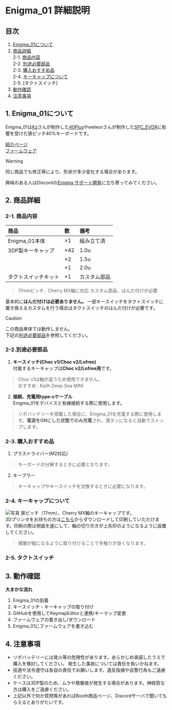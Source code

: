 # Enigma_01 詳細説明

## 目次
1. [Enigma_01について](#1-Enigma_01について)  
2. [商品詳細](#2-商品詳細)  
  2-1. [商品内容](#2-1-商品内容)  
  2-2. [別途必要部品](#2-2別途必要部品)  
  2-3. [購入おすすめ品](#2-3-購入おすすめ品)  
  2-4. [キーキャップについて](#2-4-キーキャップについて)  
  2-5. [タクトスイッチ]  
4. [動作確認](#3-動作確認)  
5. [注意事項](#4-注意事項)  

## 1. Enigma_01について
Enigma_01は[Kz](https://x.com/kazu_dob)さんが制作した[40Plus](https://note.com/kazu_dob/n/n5ea06c3c5d62)やweteorさんが制作した[SPC_EVDR](https://github.com/weteor/SPC_EVDR)に影響を受けた狭ピッチ40%キーボードです。  

[紹介ページ](https://note.com/gunma_key/n/n348df0d37cfe)  
[ファームウェア](https://github.com/nazuna293/zmk-config-Enigma_01)

> [!WARNING]
> 同じ商品でも修正等により、形状が多少変化する場合があります。

興味のある人はDiscordの[Enigma サポート開発](https://discord.gg/sYsCttWgKr)に立ち寄ってみてください。

## 2. 商品詳細

### 2-1. 商品内容

|商品|数|備考|
|:-|:-|:-|
|Enigma_01本体|×1|組み立て済|
|3DP製キーキャップ|×42|1.0u|
| |×2|1.5u|
| |×1|2.0u|
|タクトスイッチキット|×1|カスタム部品|
  > 17mmピッチ、Cherry MX軸に対応
  > カスタム部品、はんだ付けが必要

基本的に**はんだ付けは必要ありません。** 一部キースイッチをタクトスイッチに置き換えるカスタムを行う場合はタクトスイッチのはんだ付けが必要です。

> [!CAUTION]
> この商品単体では動作しません。  
> 下記の[別途必要部品](#2-2別途必要部品)を参照してください。  

### 2-2.別途必要部品

1. **キースイッチ(Choc v1/Choc v2/Lofree)**  
付属するキーキャップは**Choc v2/Lofree用**です。
> Choc v1は軸が違うため使用できません。  
> おすすめ : Kailh Deep Sea MINI
2. **接続、充電用type-cケーブル**  
Enigma_01をデバイスと有線接続する際に使用します。  
> リポバッテリーを搭載した場合に、Enigma_01を充電する際に使用します。**電源をONにした状態でのみ充電**され、満タンになると自動でストップします。  

### 2-3. 購入おすすめ品

1. プラスドライバー(M2対応)
> キーボードの分解するときに必要となります。  
2. キープラー
> キーキャップやキースイッチを交換するときに必要になります。  

### 2-4. キーキャップについて

![写真]()
狭ピッチ（17mm）、Cherry MX軸のキーキャップです。  
3Dプリンタをお持ちの方は[こちら]()からダウンロードして印刷していただけます。印刷の際は側面を底にして、軸の切り欠きが上矢印のようになるように設置してください。  
> 積層が縦になるように取り付けることで手触りが良くなります。  

### 2-5. タクトスイッチ

## 3. 動作確認

**大まかな流れ**
1. Enigma_01の到着
2. キースイッチ・キーキャップの取り付け
3. GitHubを使用してKeymapEditorと連携/キーマップ変更
4. ファームウェアの書き出し/ダウンロード
5. Enigma_01にファームウェアを書き込む

## 4. 注意事項

* リポバッテリーには発火等の危険性があります。あらかじめ承諾したうえで購入を検討してください。  発生した事故については責任を負いかねます。
* 技適や法令遵守は各自の責任でお願いします。違反指摘や自警行為もご遠慮ください。
* ケースは3DP製のため、ムラや積層痕が発生する場合があります。神経質な方は購入をご遠慮ください。
* 上記以外で何か質問等があればBooth商品ページ、Discordサーバで聞いてもらえるとありがたいです。

